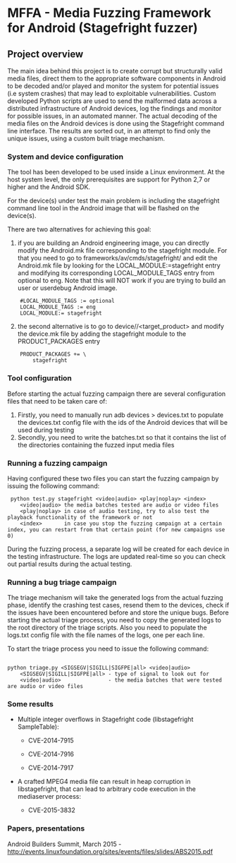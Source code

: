 # MFFA - Media Fuzzing Framework for Android (Stagefright fuzzer)

## Project overview

The main idea behind this project  is  to create corrupt  but structurally valid media files, direct them to the appropriate software components in Android to  be  decoded  and/or  played  and  monitor  the  system  for  potential  issues  (i.e  system crashes) that may lead to exploitable vulnerabilities. Custom developed Python scripts are used to send the malformed data across a distributed  infrastructure  of  Android  devices,  log  the  findings  and  monitor  for  possible issues, in an automated manner. The actual decoding of the media files on the Android devices is done using the Stagefright command line interface. The results  are sorted out, in an attempt to find only the unique issues, using a custom built triage mechanism.

### System and device configuration

The tool has been developed to be used inside a Linux environment. At the host system level, the only prerequisites are support for Python 2,7 or higher and the Android SDK.

For the device(s) under test the main problem is including the stagefright command line tool in the Android image that will be flashed on the device(s).

There are two alternatives for achieving this goal:

1. if you are building an Android engineering image, you can directly modify the Android.mk file corresponding to the stagefright module. For that you need to go to frameworks/av/cmds/stagefright/ and edit the Android.mk file by looking for the LOCAL_MODULE:=stagefright entry and modifying its corresponding LOCAL_MODULE_TAGS entry from optional to eng. Note that this will NOT work if you are trying to build an user or userdebug Android image.
```
    #LOCAL_MODULE_TAGS := optional
    LOCAL_MODULE_TAGS := eng
    LOCAL_MODULE:= stagefright
```
2. the second alternative is to go to device/<vendor>/<target_product> and modify the device.mk file by adding the stagefright module to the PRODUCT_PACKAGES entry
```
    PRODUCT_PACKAGES += \
        stagefright
```
### Tool configuration

Before starting the actual fuzzing campaign there are several configuration files that need to be taken care of:

1. Firstly, you need to manually run adb devices > devices.txt to populate the devices.txt config file with the ids of the Android devices that will be used during testing
2. Secondly, you need to write the batches.txt so that it contains the list of the directories containing the fuzzed input media files 

### Running a fuzzing campaign

Having configured these two files you can start the fuzzing campaign by issuing the following command:

```
 python test.py stagefright <video|audio> <play|noplay> <index>
    <video|audio> the media batches tested are audio or video files
    <play|noplay> in case of audio testing, try to also test the playback functionality of the framework or not
    <index>       in case you stop the fuzzing campaign at a certain index, you can restart from that certain point (for new campaigns use 0)
```

During the fuzzing process, a separate log will be created for each device in the testing infrastructure. The logs are updated real-time so you can check out partial results during the actual testing.

### Running a bug triage campaign

The triage mechanism will take the generated logs from the actual fuzzing phase, identify the crashing test cases, resend them to the devices, check if the issues have been encountered before and store the unique bugs. Before starting the actual triage process, you need to copy the generated logs to the root directory of the triage scripts. Also you need to populate the logs.txt config file with the file names of the logs, one per each line.

To start the triage process you need to issue the following command:

```

python triage.py <SIGSEGV|SIGILL|SIGFPE|all> <video|audio>
    <SIGSEGV|SIGILL|SIGFPE|all> - type of signal to look out for
    <video|audio>               - the media batches that were tested are audio or video files
```

### Some results

- Multiple integer overflows in Stagefright code (libstagefright SampleTable):

	- CVE-2014-7915 

	- CVE-2014-7916 

	- CVE-2014-7917

- A crafted MPEG4 media file can result in heap corruption in libstagefright, that can lead to arbitrary code execution in the mediaserver process:

	- CVE-2015-3832

### Papers, presentations

Android Builders Summit, March 2015 - http://events.linuxfoundation.org/sites/events/files/slides/ABS2015.pdf 

